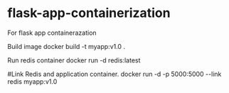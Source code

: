 # flask-app-containerization
For flask app containerazation

Build image
docker build -t myapp:v1.0 .

Run redis container
docker run -d redis:latest

#Link Redis and application container.
docker run -d -p 5000:5000 --link redis myapp:v1.0 
